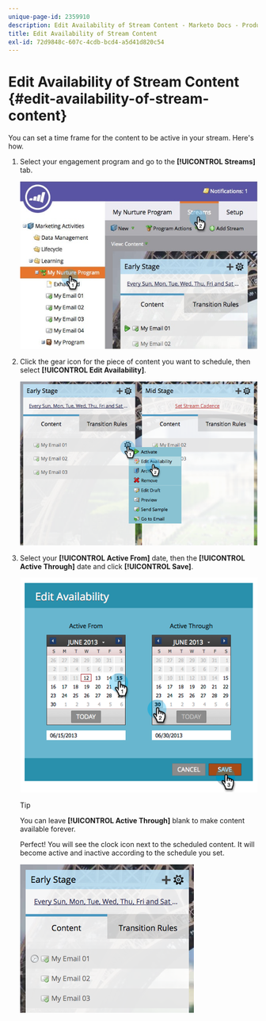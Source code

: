 ```yaml
---
unique-page-id: 2359910
description: Edit Availability of Stream Content - Marketo Docs - Product Documentation
title: Edit Availability of Stream Content
exl-id: 72d9848c-607c-4cdb-bcd4-a5d41d820c54
---
```

# Edit Availability of Stream Content {#edit-availability-of-stream-content}

You can set a time frame for the content to be active in your stream. Here's how.

1. Select your engagement program and go to the **[!UICONTROL Streams]** tab.

   ![](assets/cloneasteam-2.jpg)

1. Click the gear icon for the piece of content you want to schedule, then select **[!UICONTROL Edit Availability]**.

   ![](assets/image2014-9-15-17-3a35-3a56.png)

1. Select your **[!UICONTROL Active From]** date, then the **[!UICONTROL Active Through]** date and click **[!UICONTROL Save]**.

   ![](assets/image2014-9-15-17-3a36-3a0.png)

   >[!TIP]
   >
   >You can leave **[!UICONTROL Active Through]** blank to make content available forever.

   Perfect! You will see the clock icon next to the scheduled content. It will become active and inactive according to the schedule you set.

   ![](assets/image2014-9-15-17-3a36-3a4.png)
